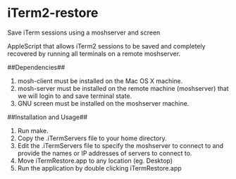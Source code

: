 iTerm2-restore
===================

Save iTerm sessions using a moshserver and screen

AppleScript that allows iTerm2 sessions to be saved and completely recovered by
running all terminals on a remote moshserver.

##Dependencies##

1. mosh-client must be installed on the Mac OS X machine.
2. mosh-server must be installed on the remote machine (moshserver) that we will
   login to and save terminal state.
3. GNU screen must be installed on the moshserver machine.

##Installation and Usage##

1. Run make.
2. Copy the .iTermServers file to your home directory.
3. Edit the .iTermServers file to specify the moshserver to connect to and
   provide the names or IP addresses of servers to connect to.
4. Move iTermRestore.app to any location (eg. Desktop)
5. Run the application by double clicking iTermRestore.app
